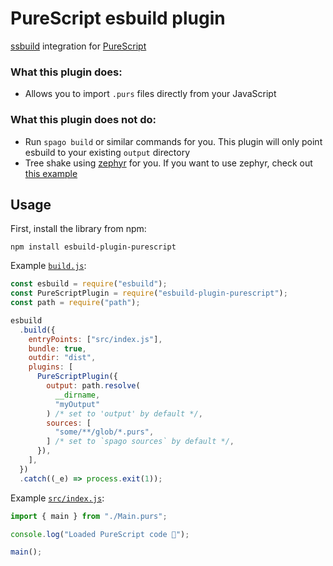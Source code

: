 # PureScript esbuild plugin

[ssbuild](https://esbuild.github.io/) integration for [PureScript](https://www.purescript.org/)

### What this plugin **does**:

- Allows you to import `.purs` files directly from your JavaScript

### What this plugin **does not do**:

- Run `spago build` or similar commands for you. This plugin will only point esbuild to your existing `output` directory
- Tree shake using [zephyr](https://github.com/coot/zephyr) for you. If you want to use zephyr, check out [this example](./zephyr-example)

## Usage

First, install the library from npm:

```shell
npm install esbuild-plugin-purescript
```

Example [`build.js`](./example/build.js):

```js
const esbuild = require("esbuild");
const PureScriptPlugin = require("esbuild-plugin-purescript");
const path = require("path");

esbuild
  .build({
    entryPoints: ["src/index.js"],
    bundle: true,
    outdir: "dist",
    plugins: [
      PureScriptPlugin({
        output: path.resolve(
          __dirname,
          "myOutput"
        ) /* set to 'output' by default */,
        sources: [
          "some/**/glob/*.purs",
        ] /* set to `spago sources` by default */,
      }),
    ],
  })
  .catch((_e) => process.exit(1));
```

Example [`src/index.js`](./example/src/index.js):

```js
import { main } from "./Main.purs";

console.log("Loaded PureScript code 🚀");

main();
```
